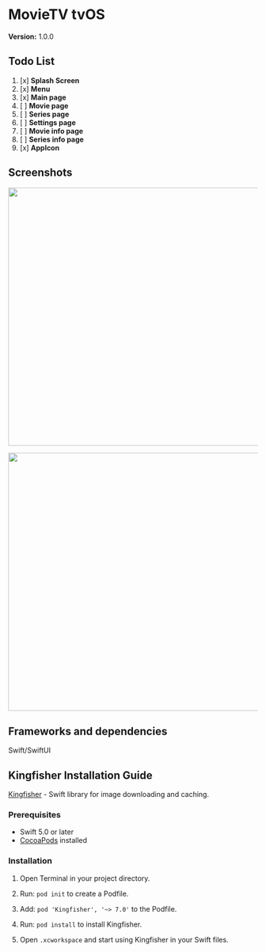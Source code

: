 
# MovieTV tvOS

**Version:** 1.0.0

## Todo List

1. [x]  **Splash Screen** 
2. [x]  **Menu** 
3. [x]  **Main page**
4. [ ]  **Movie page** 
5. [ ]  **Series page** 
6. [ ]  **Settings page** 
7. [ ]  **Movie info page** 
8. [ ]  **Series info page** 
9. [x]  **AppIcon**


## Screenshots

<p align="center"> 
 <img src="Images/poster.png" width="800" height="522">  
</p>  

<p align="center"> 
  <img src="Images/menu.png" width="800" height="522">  
</p>  


## Frameworks and dependencies

Swift/SwiftUI 
## Kingfisher Installation Guide

[Kingfisher](https://github.com/onevcat/Kingfisher) - Swift library for image downloading and caching.

### Prerequisites

- Swift 5.0 or later
- [CocoaPods](https://cocoapods.org/) installed

### Installation

1. Open Terminal in your project directory.

2. Run: `pod init` to create a Podfile.

3. Add: `pod 'Kingfisher', '~> 7.0'` to the Podfile.

4. Run: `pod install` to install Kingfisher.

5. Open `.xcworkspace` and start using Kingfisher in your Swift files.

